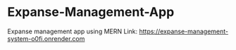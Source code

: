 # Expanse-Management-App
Expanse management app using MERN
Link: https://expanse-management-system-o0fi.onrender.com
